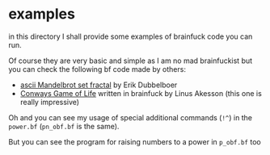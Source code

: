 # examples

in this directory I shall provide some examples of brainfuck code you can run. 

Of course they are very basic and simple as I am no mad brainfuckist but you can check the following bf code made by others:

* [ascii Mandelbrot set fractal](https://github.com/erikdubbelboer/brainfuck-jit/blob/master/mandelbrot.bf) by Erik Dubbelboer
* [Conways Game of Life](http://www.linusakesson.net/programming/brainfuck/) written in brainfuck by Linus Akesson (this one is really impressive)

Oh and you can see my usage of special additional commands (`!^`) in the `power.bf` (`pn_obf.bf` is the same).

But you can see the program for raising numbers to a power in `p_obf.bf` too

